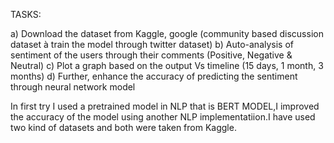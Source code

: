 TASKS:

a) Download the dataset from Kaggle, google (community based discussion dataset à train the model through twitter dataset)
b) Auto-analysis of sentiment of the users through their comments (Positive, Negative & Neutral)
c) Plot a graph based on the output Vs timeline (15 days, 1 month, 3 months)
d) Further, enhance the accuracy of predicting the sentiment through neural network model



In first try I used a pretrained model in NLP that is BERT MODEL,I improved the accuracy of the model using another NLP implementatiion.I have used two kind of datasets and both were taken from Kaggle.
